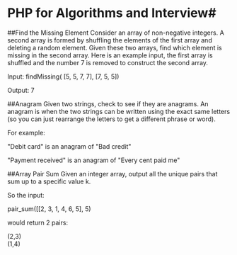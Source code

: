 # PHP for Algorithms and Interview#

##Find the Missing Element
Consider an array of non-negative integers. A second array is formed by shuffling the elements of the first array and deleting a random element. Given these two arrays, find which element is missing in the second array.
Here is an example input, the first array is shuffled and the number 7 is removed to construct the second array.

Input: findMissing( \[5, 5, 7, 7\], \[7, 5, 5\])

Output: 7

##Anagram
Given two strings, check to see if they are anagrams. An anagram is when the two strings can be written using the exact same letters (so you can just rearrange the letters to get a different phrase or word).

For example:

"Debit card" is an anagram of "Bad credit"

"Payment received" is an anagram of "Every cent paid me"

##Array Pair Sum
Given an integer array, output all the unique pairs that sum up to a specific value k.

So the input:

pair_sum([[2, 3, 1, 4, 6, 5], 5)

would return 2 pairs:

(2,3)  
(1,4)




